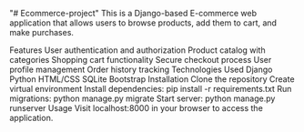 "# Ecommerce-project" This is a Django-based E-commerce web application that allows users to browse products, add them to cart, and make purchases.

Features
User authentication and authorization
Product catalog with categories
Shopping cart functionality
Secure checkout process
User profile management
Order history tracking
Technologies Used
Django
Python
HTML/CSS
SQLite
Bootstrap
Installation
Clone the repository
Create virtual environment
Install dependencies: pip install -r requirements.txt
Run migrations: python manage.py migrate
Start server: python manage.py runserver
Usage
Visit localhost:8000 in your browser to access the application.
